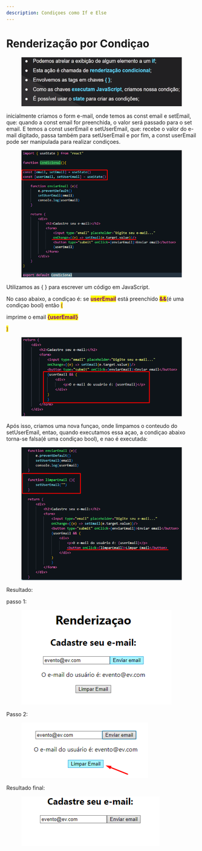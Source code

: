 ```yaml
---
description: Condiçoes como If e Else
---
```


# Renderização por Condiçao

<figure><img src=".gitbook/assets/image (40).png" alt=""><figcaption></figcaption></figure>

inicialmente criamos o form e-mail, onde temos as const email e setEmail, que: quando a const email for preenchida, o valor será passado para o set email. E temos a const userEmail e setUserEmail, que: recebe o valor do e-mail digitado, passa também para setUserEmail e por fim, a const userEmail pode ser manipulada para realizar condiçoes.

<figure><img src=".gitbook/assets/image (41).png" alt=""><figcaption></figcaption></figure>

Utilizamos as { } para escrever um código em JavaScript.

&#x20;No caso abaixo, a condiçao é: se <mark style="color:purple;">**userEmail**</mark> está preenchido <mark style="color:purple;">**&&**</mark>(é uma condiçao bool)  então <mark style="color:purple;">(</mark>

imprime o email <mark style="color:purple;">**{userEmail}**</mark>

<mark style="color:purple;">)</mark>

<figure><img src=".gitbook/assets/image (42).png" alt=""><figcaption></figcaption></figure>

Após isso, criamos uma nova funçao, onde limpamos o conteudo do setUserEmail, entao, quando executamos essa açao, a condiçao abaixo torna-se falsa(é uma condiçao bool), e nao é executada:

<figure><img src=".gitbook/assets/image (43).png" alt=""><figcaption></figcaption></figure>

Resultado:

passo 1:

<figure><img src=".gitbook/assets/image (44).png" alt=""><figcaption></figcaption></figure>

Passo 2:

<figure><img src=".gitbook/assets/image (45).png" alt=""><figcaption></figcaption></figure>

Resultado final:

<figure><img src=".gitbook/assets/image (46).png" alt=""><figcaption></figcaption></figure>
